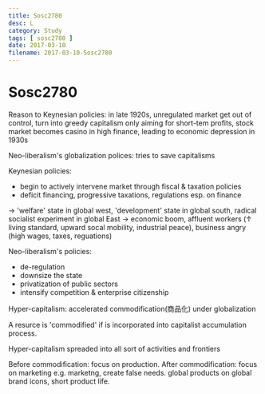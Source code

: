 ```yaml
---
title: Sosc2780
desc: L
category: Study
tags: [ sosc2780 ]
date: 2017-03-10
filename: 2017-03-10-Sosc2780
---
```


# Sosc2780

Reason to Keynesian policies:
in late 1920s, unregulated market get out of control, turn into greedy capitalism only aiming for short-tem profits, stock market becomes casino in high finance, leading to economic depression in 1930s



Neo-liberalism's globalization polices: tries to save capitalisms



Keynesian policies:

- begin to actively intervene market through fiscal & taxation policies
- deficit financing, progressive taxations, regulations esp. on finance

$\to$ 'welfare' state in global west, 'development' state in global south, radical socialist experiment in global East
$\to$ economic boom, affluent workers ($\uparrow$ living standard, upward socal mobility, industrial peace), business angry (high wages, taxes, reguations)

Neo-liberalism's policies:

- de-regulation
- downsize the state
- privatization of public sectors
- intensify competition & enterprise citizenship

Hyper-capitalism: accelerated commodification(商品化) under globalization

A resurce is 'commodified' if is incorporated into capitalist accumulation process.

Hyper-capitalism spreaded into all sort of activities and frontiers

Before commodification: focus on production.
After commodification: focus on marketing e.g. marketng, create false needs.
global products on global brand icons, short product life.